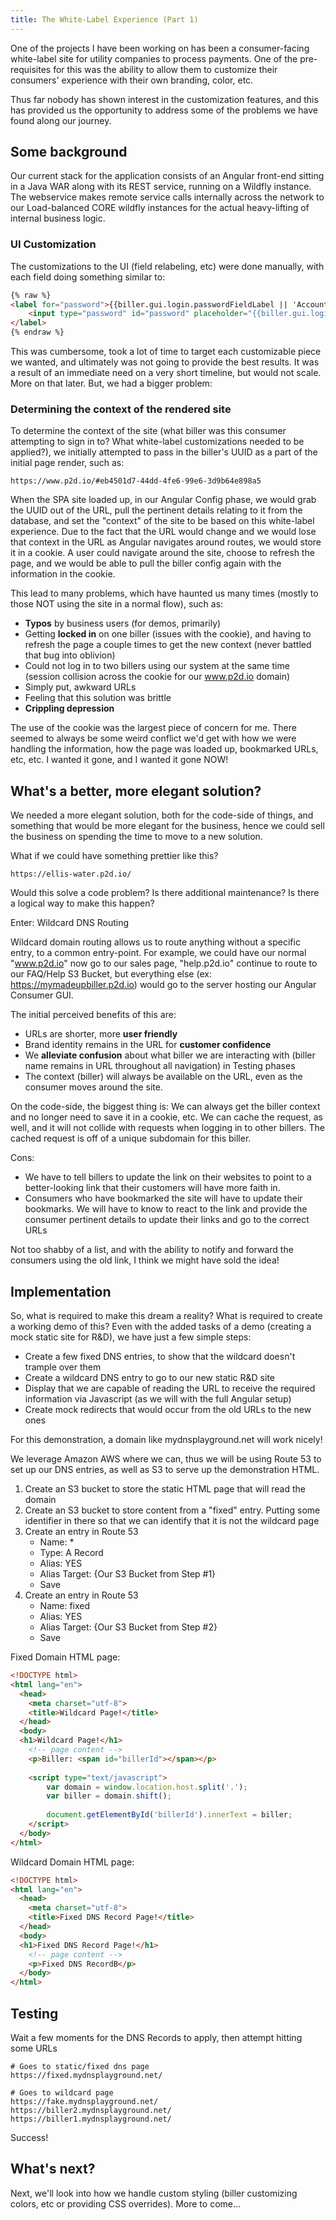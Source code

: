 ```yaml
---
title: The White-Label Experience (Part 1)
---
```


One of the projects I have been working on has been a consumer-facing white-label site for utility companies to process payments. One of the pre-requisites for this was the ability to allow them to customize their consumers' experience with their own branding, color, etc.

Thus far nobody has shown interest in the customization features, and this has provided us the opportunity to address some of the problems we have found along our journey.

## Some background

Our current stack for the application consists of an Angular front-end sitting in a Java WAR along with its REST service, running on a Wildfly instance. The webservice makes remote service calls internally across the network to our Load-balanced CORE wildfly instances for the actual heavy-lifting of internal business logic.

### UI Customization
The customizations to the UI (field relabeling, etc) were done manually, with each field doing something similar to:

```html
{% raw %}
<label for="password">{{biller.gui.login.passwordFieldLabel || 'Account Password'}}
	<input type="password" id="password" placeholder="{{biller.gui.login.passwordFieldLabel || 'Account Password'}}" />
</label>
{% endraw %}
```

This was cumbersome, took a lot of time to target each customizable piece we wanted, and ultimately was not going to provide the best results. It was a result of an immediate need on a very short timeline, but would not scale. More on that later. But, we had a bigger problem:

### Determining the context of the rendered site

To determine the context of the site (what biller was this consumer attempting to sign in to? What white-label customizations needed to be applied?), we initially attempted to pass in the biller's UUID as a part of the initial page render, such as:

```
https://www.p2d.io/#eb4501d7-44dd-4fe6-99e6-3d9b64e898a5
```

When the SPA site loaded up, in our Angular Config phase, we would grab the UUID out of the URL, pull the pertinent details relating to it from the database, and set the "context" of the site to be based on this white-label experience. Due to the fact that the URL would change and we would lose that context in the URL as Angular navigates around routes, we would store it in a cookie. A user could navigate around the site, choose to refresh the page, and we would be able to pull the biller config again with the information in the cookie.

This lead to many problems, which have haunted us many times (mostly to those NOT using the site in a normal flow), such as:
- **Typos** by business users (for demos, primarily)
- Getting **locked in** on one biller (issues with the cookie), and having to refresh the page a couple times to get the new context (never battled that bug into oblivion)
- Could not log in to two billers using our system at the same time (session collision across the cookie for our www.p2d.io domain)
- Simply put, awkward URLs
- Feeling that this solution was brittle
- **Crippling depression**

The use of the cookie was the largest piece of concern for me. There seemed to always be some weird conflict we'd get with how we were handling the information, how the page was loaded up, bookmarked URLs, etc, etc. I wanted it gone, and I wanted it gone NOW!

## What's a better, more elegant solution?
We needed a more elegant solution, both for the code-side of things, and something that would be more elegant for the business, hence we could sell the business on spending the time to move to a new solution.

What if we could have something prettier like this?

```
https://ellis-water.p2d.io/
```

Would this solve a code problem? Is there additional maintenance? Is there a logical way to make this happen?

Enter: Wildcard DNS Routing

Wildcard domain routing allows us to route anything without a specific entry, to a common entry-point. For example, we could have our normal "www.p2d.io" now go to our sales page, "help.p2d.io" continue to route to our FAQ/Help S3 Bucket, but everything else (ex: https://mymadeupbiller.p2d.io) would go to the server hosting our Angular Consumer GUI.

The initial perceived benefits of this are:

- URLs are shorter, more **user friendly**
- Brand identity remains in the URL for **customer confidence**
- We **alleviate confusion** about what biller we are interacting with (biller name remains in URL throughout all navigation) in Testing phases
- The context (biller) will always be available on the URL, even as the consumer moves around the site.

On the code-side, the biggest thing is:
We can always get the biller context and no longer need to save it in a cookie, etc. We can cache the request, as well, and it will not collide with requests when logging in to other billers. The cached request is off of a unique subdomain for this biller.

Cons:
- We have to tell billers to update the link on their websites to point to a better-looking link that their customers will have more faith in.
- Consumers who have bookmarked the site will have to update their bookmarks. We will have to know to react to the link and provide the consumer pertinent details to update their links and go to the correct URLs

Not too shabby of a list, and with the ability to notify and forward the consumers using the old link, I think we might have sold the idea!

## Implementation

So, what is required to make this dream a reality? What is required to create a working demo of this? Even with the added tasks of a demo (creating a mock static site for R&D), we have just a few simple steps:
- Create a few fixed DNS entries, to show that the wildcard doesn't trample over them
- Create a wildcard DNS entry to go to our new static R&D site
- Display that we are capable of reading the URL to receive the required information via Javascript (as we will with the full Angular setup)
- Create mock redirects that would occur from the old URLs to the new ones

For this demonstration, a domain like mydnsplayground.net will work nicely!

We leverage Amazon AWS where we can, thus we will be using Route 53 to set up our DNS entries, as well as S3 to serve up the demonstration HTML.

1.  Create an S3 bucket to store the static HTML page that will read the domain
2.  Create an S3 bucket to store content from a "fixed" entry. Putting some identifier in there so that we can identify that it is not the wildcard page
3. Create an entry in Route 53
	- Name: *
	- Type: A Record
	- Alias: YES
	- Alias Target: {Our S3 Bucket from Step #1}
	- Save 
4. Create an entry in Route 53
	- Name: fixed
	- Alias: YES
	- Alias Target: {Our S3 Bucket from Step #2}
	- Save


Fixed Domain HTML page:

```html
<!DOCTYPE html>
<html lang="en">
  <head>
    <meta charset="utf-8">
    <title>Wildcard Page!</title>
  </head>
  <body>
  <h1>Wildcard Page!</h1>
    <!-- page content -->
	<p>Biller: <span id="billerId"></span></p>
	
	<script type="text/javascript">
		var domain = window.location.host.split('.');
		var biller = domain.shift();
		
		document.getElementById('billerId').innerText = biller;
	</script>
  </body>
</html>
```

Wildcard Domain HTML page:

```html
<!DOCTYPE html>
<html lang="en">
  <head>
    <meta charset="utf-8">
    <title>Fixed DNS Record Page!</title>
  </head>
  <body>
  <h1>Fixed DNS Record Page!</h1>
    <!-- page content -->
	<p>Fixed DNS RecordB</p>
  </body>
</html>
```

## Testing
Wait a few moments for the DNS Records to apply, then attempt hitting some URLs

```
# Goes to static/fixed dns page
https://fixed.mydnsplayground.net/ 

# Goes to wildcard page
https://fake.mydnsplayground.net/
https://biller2.mydnsplayground.net/ 
https://biller1.mydnsplayground.net/
```

Success!

## What's next?

Next, we'll look into how we handle custom styling (biller customizing colors, etc or providing CSS overrides). More to come...
